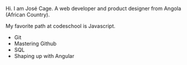 Hi. I am José Cage. A web developer and product designer from Angola (African Country).

My favorite path  at codeschool is Javascript.

* Git
* Mastering Github
* SQL
* Shaping up with Angular
